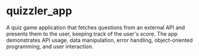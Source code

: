 # quizzler_app
A quiz game application that fetches questions from an external API and presents them to the user, keeping track of the user's score. The app demonstrates API usage, data manipulation, error handling, object-oriented programming, and user interaction.
